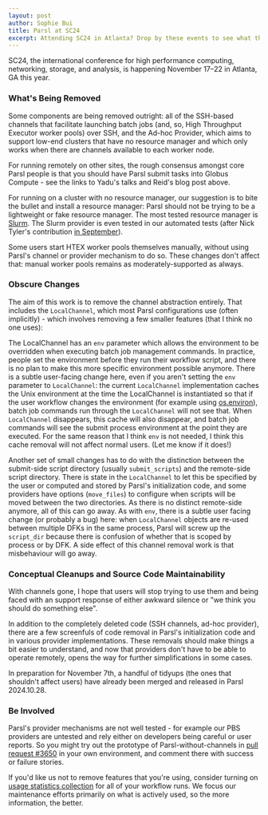 ```yaml
---
layout: post
author: Sophie Bui
title: Parsl at SC24
excerpt: Attending SC24 in Atlanta? Drop by these events to see what the Parsl community is up to. 
---
```


SC24, the international conference for high performance computing, networking, storage, and analysis, is happening November 17–22 in Atlanta, GA this year. 

### What's Being Removed

Some components are being removed outright: all of the SSH-based channels that facilitate launching batch jobs (and, so, High Throughput Executor worker pools) over SSH, and the Ad-hoc Provider, which aims to support low-end clusters that have no resource manager and which only works when there are channels available to each worker node.

For running remotely on other sites, the rough consensus amongst core Parsl people is that you should have Parsl submit tasks into Globus Compute - see the links to Yadu's talks and Reid's blog post above.

For running on a cluster with no resource manager, our suggestion is to bite the bullet and install a resource manager: Parsl should not be trying to be a lightweight or fake resource manager. The most tested resource manager is <a href="https://slurm.schedmd.com/documentation.html">Slurm</a>. The Slurm provider is even tested in our automated tests (after Nick Tyler's contribution <a href="https://github.com/Parsl/parsl/pull/3606">in September</a>).

Some users start HTEX worker pools themselves manually, without using Parsl's channel or provider mechanism to do so. These changes don't affect that: manual worker pools remains as moderately-supported as always.

### Obscure Changes

The aim of this work is to remove the channel abstraction entirely. That includes the `LocalChannel`, which most Parsl configurations use (often implicitly) - which involves removing a few smaller features (that I think no one uses):

The LocalChannel has an `env` parameter which allows the environment to be overridden when executing batch job management commands. In practice, people set the environment before they run their workflow script, and there is no plan to make this more specific environment possible anymore. There is a subtle user-facing change here, even if you aren't setting the `env` parameter to `LocalChannel`: the current `LocalChannel` implementation caches the Unix environment at the time the LocalChannel is instantiated so that if the user workflow changes the environment (for example using <a href="https://docs.python.org/3/library/os.html#os.environ">os.environ</a>), batch job commands run through the `LocalChannel` will not see that. When `LocalChannel` disappears, this cache will also disappear, and batch job commands will see the submit process environment at the point they are executed. For the same reason that I think `env` is not needed, I think this cache removal will not affect normal users. (Let me know if it does!)

Another set of small changes has to do with the distinction between the submit-side script directory (usually `submit_scripts`) and the remote-side script directory. There is state in the `LocalChannel` to let this be specified by the user or computed and stored by Parsl's initialization code, and some providers have options (`move_files`) to configure when scripts will be moved between the two directories. As there is no distinct remote-side anymore, all of this can go away. As with `env`, there is a subtle user facing change (or probably a bug) here: when `LocalChannel` objects are re-used between multiple DFKs in the same process, Parsl will screw up the `script_dir` because there is confusion of whether that is scoped by process or by DFK. A side effect of this channel removal work is that misbehaviour will go away.

### Conceptual Cleanups and Source Code Maintainability

With channels gone, I hope that users will stop trying to use them and being faced with an support response of either awkward silence or "we think you should do something else".

In addition to the completely deleted code (SSH channels, ad-hoc provider), there are a few screenfuls of code removal in Parsl's initialization code and in various provider implementations. These removals should make things a bit easier to understand, and now that providers don't have to be able to operate remotely, opens the way for further simplifications in some cases.

In preparation for November 7th, a handful of tidyups (the ones that shouldn't affect users) have already been merged and released in Parsl 2024.10.28.

### Be Involved

Parsl's provider mechanisms are not well tested - for example our PBS providers are untested and rely either on developers being careful or user reports. So you might try out the prototype of Parsl-without-channels in <a href="https://github.com/Parsl/parsl/pull/3650">pull request #3650</a> in your own environment, and comment there with success or failure stories.

If you'd like us not to remove features that you're using, consider turning on <a href="https://parsl.readthedocs.io/en/stable/userguide/usage_tracking.html">usage statistics collection</a> for all of your workflow runs. We focus our maintenance efforts primarily on what is actively used, so the more information, the better.
